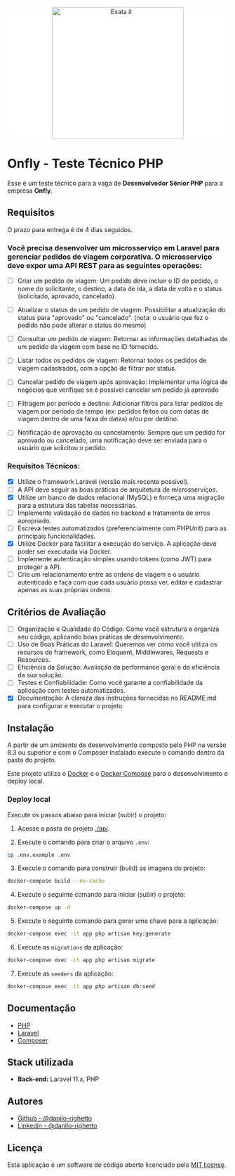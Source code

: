 <p align="center" style="background-color: white"><a href="https://www.exata.it" target="_blank"><img src="https://www.exata.it/wp-content/uploads/2023/07/logo-exata-data-intelligence.png" width="300" alt="Exata it"></a></p>

# Onfly - Teste Técnico PHP

Esse é um teste técnico para a vaga de **Desenvolvedor Sênior PHP** para a empresa **Onfly**.

## Requisitos

O prazo para entrega é de 4 dias seguidos.

### Você precisa desenvolver um microsserviço em Laravel para gerenciar pedidos de viagem corporativa. O microsserviço deve expor uma API REST para as seguintes operações:

- [ ] Criar um pedido de viagem: Um pedido deve incluir o ID do pedido, o nome do solicitante, o destino, a data de ida, a data de volta e o status (solicitado, aprovado, cancelado).

- [ ] Atualizar o status de um pedido de viagem: Possibilitar a atualização do status para "aprovado" ou "cancelado". (nota: o usuário que fez o pedido não pode alterar o status do mesmo)

- [ ] Consultar um pedido de viagem: Retornar as informações detalhadas de um pedido de viagem com base no ID fornecido.

- [ ] Listar todos os pedidos de viagem: Retornar todos os pedidos de viagem cadastrados, com a opção de filtrar por status.

- [ ] Cancelar pedido de viagem após aprovação: Implementar uma lógica de negócios que verifique se é possível cancelar um pedido já aprovado 

- [ ] Filtragem por período e destino: Adicionar filtros para listar pedidos de viagem por período de tempo (ex: pedidos feitos ou com datas de viagem dentro de uma faixa de datas) e/ou por destino.

- [ ] Notificação de aprovação ou cancelamento: Sempre que um pedido for aprovado ou cancelado, uma notificação deve ser enviada para o usuário que solicitou o pedido.

### Requisitos Técnicos:

- [X] Utilize o framework Laravel (versão mais recente possível).
- [ ] A API deve seguir as boas práticas de arquitetura de microsserviços.
- [X] Utilize um banco de dados relacional (MySQL) e forneça uma migração para a estrutura das tabelas necessárias.
- [ ] Implemente validação de dados no backend e tratamento de erros apropriado.
- [ ] Escreva testes automatizados (preferencialmente com PHPUnit) para as principais funcionalidades.
- [X] Utilize Docker para facilitar a execução do serviço. A aplicação deve poder ser executada via Docker.
- [ ] Implemente autenticação simples usando tokens (como JWT) para proteger a API.
- [ ] Crie um relacionamento entre as ordens de viagem e o usuário autenticado e faça com que cada usuário possa ver, editar e cadastrar apenas as suas próprias ordens.

## Critérios de Avaliação

- [ ] Organização e Qualidade do Código: Como você estrutura e organiza seu código, aplicando boas práticas de desenvolvimento.
- [ ] Uso de Boas Práticas do Laravel: Queremos ver como você utiliza os recursos do framework, como Eloquent, Middlewares, Requests e Resources.
- [ ] Eficiência da Solução: Avaliação da performance geral e da eficiência da sua solução.
- [ ] Testes e Confiabilidade: Como você garante a confiabilidade da aplicação com testes automatizados.
- [X] Documentação: A clareza das instruções fornecidas no README.md para configurar e executar o projeto.

## Instalação

A partir de um ambiente de desenvolvimento composto pelo PHP na versão 8.3 ou superior e com o Composer instalado execute o comando dentro da pasta do projeto.

Este projeto utiliza o [Docker](https://www.docker.com/) e o [Docker Compose](https://docs.docker.com/compose/) para o desenvolvimento e deploy local.

### Deploy local

Execute os passos abaixo para iniciar (subir) o projeto:

1. Acesse a pasta do projeto [./api](./api).

2. Execute o comando para criar o arquivo `.env`:

```sh
cp .env.example .env
```

3. Execute o comando para construir (build) as imagens do projeto:

```sh
docker-compose build --no-cache
```

4. Execute o seguinte comando para iniciar (subir) o projeto:

```sh
docker-compose up -d
```

5. Execute o seguinte comando para gerar uma chave para a aplicação:

```sh
docker-compose exec -it app php artisan key:generate
```

6. Execute as `migrations` da aplicação: 

```sh
docker-compose exec -it app php artisan migrate
```

7. Execute as `seeders` da aplicação: 

```sh
docker-compose exec -it app php artisan db:seed
```


## Documentação

- [PHP](https://www.php.net/manual/pt_BR/index.php)
- [Laravel](https://laravel.com/docs)
- [Composer](https://getcomposer.org/)

## Stack utilizada

- **Back-end:** Laravel 11.x, PHP

## Autores

- [Github - @danilo-righetto](https://github.com/danilo-righetto)
- [Linkedin - @danilo-righetto](https://www.linkedin.com/in/danilo-righetto/)

## Licença

Esta aplicação é um software de código aberto licenciado pelo [MIT license](https://opensource.org/licenses/MIT).